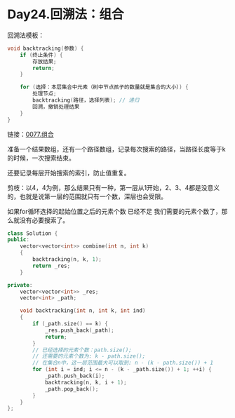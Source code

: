 # Day24.回溯法：组合

回溯法模板：

```c++
void backtracking(参数) {
    if (终止条件) {
        存放结果;
        return;
    }

    for (选择：本层集合中元素（树中节点孩子的数量就是集合的大小）) {
        处理节点;
        backtracking(路径，选择列表); // 递归
        回溯，撤销处理结果
    }
}

```


链接：[0077.组合](https://leetcode.cn/problems/combinations/)

准备一个结果数组，还有一个路径数组，记录每次搜索的路径，当路径长度等于k的时候，一次搜索结束。

还要记录每层开始搜索的索引，防止值重复。

剪枝：以4，4为例，那么结果只有一种，第一层从1开始，2、3、4都是没意义的，也就是说第一层的范围就只有一个数，深层也会受限。

如果for循环选择的起始位置之后的元素个数 已经不足 我们需要的元素个数了，那么就没有必要搜索了。


```c++
class Solution {
public:
    vector<vector<int>> combine(int n, int k)
    {
        backtracking(n, k, 1);
        return _res;
    }

private:
    vector<vector<int>> _res;
    vector<int> _path;

    void backtracking(int n, int k, int ind)
    {
        if (_path.size() == k) {
            _res.push_back(_path);
            return;
        }
        // 已经选择的元素个数：path.size();
        // 还需要的元素个数为: k - path.size();
        // 在集合n中，这一层范围最大可以取到: n - (k - path.size()) + 1
        for (int i = ind; i <= n - (k - _path.size()) + 1; ++i) {
            _path.push_back(i);
            backtracking(n, k, i + 1);
            _path.pop_back();
        }
    }
};

```

